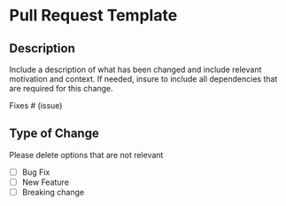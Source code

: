 # Pull Request Template

## Description

Include a description of what has been changed and include relevant motivation and context.
If needed, insure to include all dependencies that are required for this change.

Fixes # (issue)

## Type of Change

Please delete options that are not relevant

- [ ] Bug Fix
- [ ] New Feature
- [ ] Breaking change

